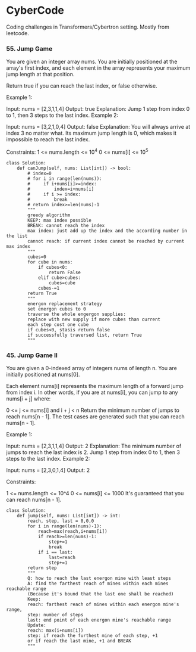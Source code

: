 # CyberCode
Coding challenges in Transformers/Cybertron setting. Mostly from leetcode.

### 55. Jump Game
You are given an integer array nums. You are initially positioned at the array's first index, and each element in the array represents your maximum jump length at that position.

Return true if you can reach the last index, or false otherwise.

Example 1:

Input: nums = [2,3,1,1,4]
Output: true
Explanation: Jump 1 step from index 0 to 1, then 3 steps to the last index.
Example 2:

Input: nums = [3,2,1,0,4]
Output: false
Explanation: You will always arrive at index 3 no matter what. Its maximum jump length is 0, which makes it impossible to reach the last index.
 
Constraints:
1 <= nums.length <= $10^4$
0 <= nums[i] <= $10^5$

```
class Solution:
    def canJump(self, nums: List[int]) -> bool:
        # index=0
        # for i in range(len(nums)):
        #     if i+nums[i]>=index:
        #         index=i+nums[i]
        #     if i >= index:
        #         break
        # return index>=len(nums)-1
        """
        greedy algorithm
        KEEP: max index possible
        BREAK: cannot reach the index
        max index: just add up the index and the according number in the list
        cannot reach: if current index cannot be reached by current max index 
        """
        cubes=0
        for cube in nums:
            if cubes<0:
                return False
            elif cube>cubes:
                cubes=cube
            cubes-=1
        return True
        """
        energon replacement strategy
        set energon cubes to 0
        traverse the whole engergon supplies:
        replace with new supply if more cubes than current
        each step cost one cube
        if cubes<0, stasis return false
        if successfully traversed list, return True
        """
```

### 45. Jump Game II
You are given a 0-indexed array of integers nums of length n. You are initially positioned at nums[0].

Each element nums[i] represents the maximum length of a forward jump from index i. In other words, if you are at nums[i], you can jump to any nums[i + j] where:

0 <= j <= nums[i] and
i + j < n
Return the minimum number of jumps to reach nums[n - 1]. The test cases are generated such that you can reach nums[n - 1].

Example 1:

Input: nums = [2,3,1,1,4]
Output: 2
Explanation: The minimum number of jumps to reach the last index is 2. Jump 1 step from index 0 to 1, then 3 steps to the last index.
Example 2:

Input: nums = [2,3,0,1,4]
Output: 2
 

Constraints:

1 <= nums.length <= 10^4
0 <= nums[i] <= 1000
It's guaranteed that you can reach nums[n - 1].
```
class Solution:
    def jump(self, nums: List[int]) -> int:
        reach, step, last = 0,0,0
        for i in range(len(nums)-1):
            reach=max(reach,i+nums[i])
            if reach>=len(nums)-1:
                step+=1
                break
            if i == last:
                last=reach
                step+=1
        return step
        """
        Q: how to reach the last energon mine with least steps
        A: find the farthest reach of mines within each mines reachable range
        (Because it's bound that the last one shall be reached)
        Keep: 
        reach: farthest reach of mines within each energon mine's range,
        step: number of steps
        last: end point of each energon mine's reachable range
        Update:
        reach: max(i+nums[i])
        step: if reach the furthest mine of each step, +1
        or if reach the last mine, +1 and BREAK
        """
```
